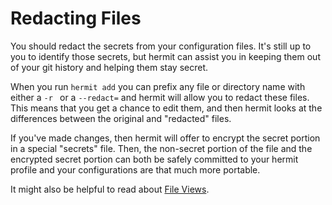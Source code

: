 # Redacting Files

You should redact the secrets from your configuration files. It's
still up to you to identify those secrets, but hermit can assist you
in keeping them out of your git history and helping them stay secret.

When you run `hermit add` you can prefix any file or directory name
with either a `-r ` or a `--redact=` and hermit will allow you to
redact these files. This means that you get a chance to edit them, and
then hermit looks at the differences between the original and
"redacted" files.

If you've made changes, then hermit will offer to encrypt the secret
portion in a special "secrets" file. Then, the non-secret portion of
the file and the encrypted secret portion can both be safely committed
to your hermit profile and your configurations are that much more
portable.

It might also be helpful to read about [File Views][concepts].

[concepts]: https://github.com/RadicalZephyr/hermit/blob/master/doc/concepts.md#file-views
